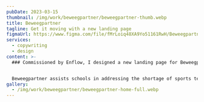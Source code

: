 ```yaml
---
pubDate: 2023-03-15
thumbnail: /img/work/beweegpartner/beweegpartner-thumb.webp
title: Beweegpartner
tagline: Get it moving with a new landing page
figmaUrl: https://www.figma.com/file/fMrLoiq48XA9Yo51161RwH/Beweegpartner?type=design&node-id=3%3A5&mode=design&t=VBBFvo7lQvxsylm5-1
services:
  - copywriting
  - design
content: >-
  ### Commissioned by Enflow, I designed a new landing page for Beweegpartner.


  Beweegpartner assists schools in addressing the shortage of sports teachers. [Enflow](https://www.enflow.nl) asked me to create multiple landing pages that best bring forward the vision and new branding of Beweegpartner.
gallery:
  - /img/work/beweegpartner/beweegpartner-home-full.webp
---
```

